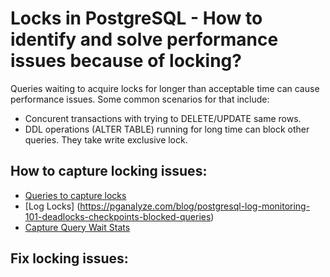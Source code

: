 # Locks in PostgreSQL - How to identify and solve performance issues because of locking?

Queries waiting to acquire locks for longer than acceptable time can cause performance issues. Some common scenarios for that include:
- Concurent transactions with trying to DELETE/UPDATE same rows.
- DDL operations (ALTER TABLE) running for long time can block other queries. They take write exclusive lock.

## How to capture locking issues:
- [Queries to capture locks](https://wiki.postgresql.org/wiki/Lock_Monitoring)
- [Log Locks] (https://pganalyze.com/blog/postgresql-log-monitoring-101-deadlocks-checkpoints-blocked-queries)
- [Capture Query Wait Stats](https://docs.microsoft.com/en-us/azure/postgresql/tutorial-monitor-and-tune)

##  Fix locking issues:


